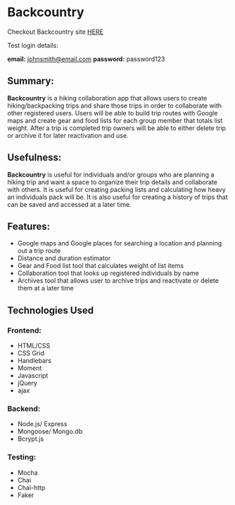 # Backcountry 

Checkout Backcountry site [HERE](https://protected-beach-53100.herokuapp.com/)

Test login details:

**email:**
johnsmith@email.com
**password:**
password123

## Summary:

**Backcountry** is a hiking collaboration app that allows users to create hiking/backpacking trips and share those trips in order to collaborate with other registered users. Users will be able to build trip routes with Google maps and create gear and food lists for each group member that totals list weight. After a trip is completed trip owners will be able to either delete trip or archive it for later reactivation and use. 

## Usefulness:

**Backcountry** is useful for individuals and/or groups who are planning a hiking trip and want a space to organize their trip details and collaborate with others. It is useful for creating packing lists and calculating how heavy an individuals pack will be. It is also useful for creating a history of trips that can be saved and accessed at a later time. 

## Features:

- Google maps and Google places for searching a location and planning out a trip route
- Distance and duration estimator
- Gear and Food list tool that calculates weight of list items
- Collaboration tool that looks up registered individuals by name
- Archives tool that allows user to archive trips and reactivate or delete them at a later time

## Technologies Used

### Frontend:
- HTML/CSS
- CSS Grid
- Handlebars 
- Moment
- Javascript
- jQuery
- ajax

### Backend:
- Node.js/ Express
- Mongoose/ Mongo.db
- Bcrypt.js

### Testing:
- Mocha
- Chai
- Chai-http
- Faker
